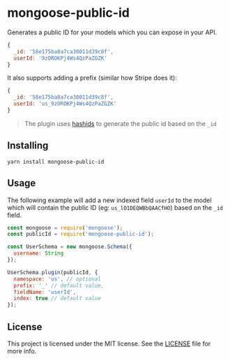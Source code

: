 # mongoose-public-id

Generates a public ID for your models which you can expose in your API.

```js
{
  _id: '58e175ba8a7ca30011d39c8f',
  userId: '9zOROKPj4Ws4QzPaZGZK'
}
```

It also supports adding a prefix (similar how Stripe does it):

```js
{
  _id: '58e175ba8a7ca30011d39c8f',
  userId: 'us_9zOROKPj4Ws4QzPaZGZK'
}
```

> The plugin uses [hashids](http://hashids.org) to generate the public id based on the `_id`

## Installing

```
yarn install mongoose-public-id
```

## Usage

The following example will add a new indexed field `userId` to the model which will contain the public ID (eg: `us_lO1DEQWBbQAACfHO`) based on the `_id` field.

```javascript
const mongoose = require('mongoose');
const publicId = require('mongoose-public-id');

const UserSchema = new mongoose.Schema({
  username: String
});

UserSchema.plugin(publicId, {
  namespace: 'us', // optional
  prefix: '_' // default value,
  fieldName: 'userId',
  index: true // default value
});
```

## License

This project is licensed under the MIT license. See the [LICENSE](LICENSE) file for more info.
